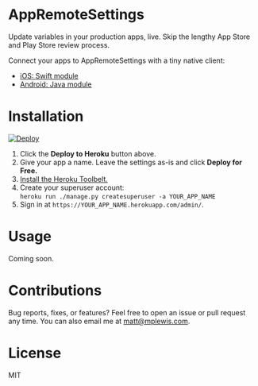 # AppRemoteSettings

Update variables in your production apps, live. Skip the lengthy App Store and Play Store review process.

Connect your apps to AppRemoteSettings with a tiny native client:

* [iOS: Swift module](https://github.com/mplewis/AppRemoteSettings-iOS)
* [Android: Java module](https://github.com/mplewis/AppRemoteSettings-Android)

# Installation

[![Deploy](https://www.herokucdn.com/deploy/button.svg)](https://heroku.com/deploy?template=https://github.com/mplewis/AppRemoteSettings)

1. Click the **Deploy to Heroku** button above.
2. Give your app a name. Leave the settings as-is and click **Deploy for Free.**
3. [Install the Heroku Toolbelt.](https://toolbelt.heroku.com/)
4. Create your superuser account:  
   `heroku run ./manage.py createsuperuser -a YOUR_APP_NAME`
5. Sign in at `https://YOUR_APP_NAME.herokuapp.com/admin/`.

# Usage

Coming soon.

# Contributions

Bug reports, fixes, or features? Feel free to open an issue or pull request any time. You can also email me at [matt@mplewis.com](mailto:matt@mplewis.com).

# License

MIT
